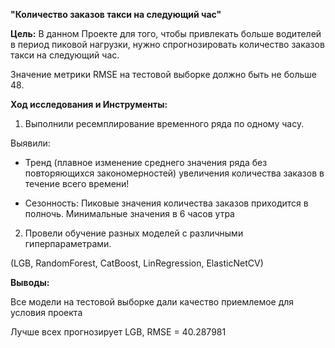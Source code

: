 **"Количество заказов такси на следующий час"**

**Цель:**
В данном Проекте для того, чтобы привлекать больше водителей в период пиковой нагрузки, нужно спрогнозировать количество заказов такси на следующий час.

Значение метрики RMSE на тестовой выборке должно быть не больше 48.

**Ход исследования и Инструменты:**

1. Выполнили ресемплирование временного ряда по одному часу.

Выявили:

- Тренд (плавное изменение среднего значения ряда без повторяющихся закономерностей) увеличения количества заказов в течение всего времени!

- Сезонность: Пиковые значения количества заказов приходится в полночь. Минимальные значения в 6 часов утра

2. Провели обучение разных моделей с различными гиперпараметрами.

(LGB, RandomForest, CatBoost, LinRegression, ElasticNetCV) 

**Выводы:**

Все модели на тестовой выборке дали качество приемлемое для условия проекта

Лучше всех прогнозирует LGB, RMSE = 40.287981
